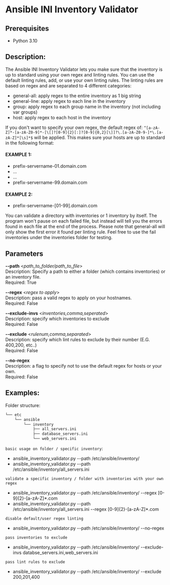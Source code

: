   # Ansible INI Inventory Validator
  ## Prerequisites
  - Python 3.10
  ## Description:
  The Ansible INI Inventory Validator lets you make sure that the inventory is up to standard using your own regex and linting rules.
  You can use the default linting rules, add, or use your own linting rules. The linting rules are based on regex and are separated to 4 different categories:
  - general-all: apply regex to the entire inventory as 1 big string
  - general-line: apply regex to each line in the inventory
  - group: apply regex to each group name in the inventory (not including var groups)
  - host: apply regex to each host in the inventory
  
  If you don't want to specify your own regex, the default regex of:  `^[a-zA-Z]*-[a-zA-Z0-9]*-[\[]?[0-9]{2}[:]?[0-9]{0,2}[\]]?\.[a-zA-Z0-9-]*\.[a-zA-Z]*[\s]*$`  will be applied.
  This makes sure your hosts are up to standard in the following format:
  #### EXAMPLE 1:
  - prefix-servername-01.domain.com
  - ...
  - ...
  - prefix-servername-99.domain.com
  
  #### EXAMPLE 2:
  - prefix-servername-[01-99].domain.com
  
  
  You can validate a directory with inventories or 1 inventory by itself.
  The program won't pause on each failed file, but instead will tell you the errors found in each file at the end of the process.
  Please note that general-all will only show the first error it found per linting rule.
  Feel free to use the fail inventories under the inventories folder for testing.
  ## Parameters
  **--path** <_path_to_folder/path_to_file_>  
  Description: Specify a path to either a folder (which contains inventories) or an inventory file.  
  Required: True

  **--regex** <_regex to apply_>  
  Description: pass a valid regex to apply on your hostnames.  
  Required: False
  
  **--exclude-invs** <_inventories,comma,seperated_>  
  Description: specify which inventories to exclude  
  Required: False
  
  **--exclude** <_rulenum,comma,separated_>  
  Description: specify which lint rules to exclude by their number (E.G. 400,200, etc..)  
  Required: False
  
  **--no-regex**  
  Description: a flag to specify not to use the default regex for hosts or your own.  
  Required: False
  

  ## Examples:
  
  Folder structure:
  ``` bash
  └── etc
      └── ansible
          └── inventory
              ├── all_servers.ini
              ├── database_servers.ini
              └── web_servers.ini
  ```
  
  `basic usage on folder / specific inventory`:
  - ansible_inventory_validator.py --path /etc/ansible/inventory/
  - ansible_inventory_validator.py --path /etc/ansible/inventory/all_servers.ini
  
  `validate a specific inventory / folder with inventories with your own regex`
  - ansible_inventory_validator.py --path /etc/ansible/inventory/ --regex [0-9]{2}-[a-zA-Z]*\.com
  - ansible_inventory_validator.py --path /etc/ansible/inventory/all_servers.ini --regex [0-9]{2}-[a-zA-Z]*\.com
  
  `disable default/user regex linting`
  - ansible_inventory_validator.py --path /etc/ansible/inventory/ --no-regex
  
  `pass inventories to exclude`
  - ansible_inventory_validator.py --path /etc/ansible/inventory/ --exclude-invs databse_servers.ini,web_servers.ini
  
  `pass lint rules to exclude`
  - ansible_inventory_validator.py --path /etc/ansible/inventory/ --exclude 200,201,400
  
  
  

